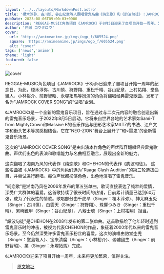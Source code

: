 ```yaml
---
layout: '../../layouts/MarkdownPost.astro'
title: '榎木淳弥、古川慎、谷山紀章等人翻唱雷鬼名曲《纯恋歌》和《韵波句徒》！JAMROCK翻唱企划'
pubDate: 2023-08-06T09:00:03+0900
description: 'REGGAE-MUSIC角色项目《JAMROCK》于8月5日迎来了自项目开始一周年。为此，榎木淳弥、古川慎、谷山紀章等扮演的角色进行了往年雷鬼名曲的翻唱，发布了“歌ってみた”企划《JAMROCK COVER SONG》。'
author: '仲瀬 コウタロウ'
cover:
  url: 'https://animeanime.jp/imgs/ogp_f/605524.png'
  square: 'https://animeanime.jp/imgs/ogp_f/605524.png'
  alt: "cover"
tags: ['news','anime']
theme: 'light'
featured: false
---
```


![cover](https://animeanime.jp/imgs/ogp_f/605524.png)

REGGAE-MUSIC角色项目《JAMROCK》于8月5日迎来了自项目开始一周年的纪念日。为此，榎木淳弥、古川慎、狩野翔、重松千晴、谷山紀章、上村祐翔、堂島颯人、小林裕介、前野智昭、永塚拓馬等扮演的角色将翻唱经典雷鬼歌曲，发布了名为“JAMROCK COVER SONG”的“试唱”企划。

《JAMROCK》是一个全新的雷鬼音乐项目，旨在通过与二次元内容的融合创造出新的雷鬼音乐场景，于2022年8月5日启动。它将来自世界各地的艺术家如Sami-T from MightyCrown和Massive B的音乐作品与图形艺术家MILTZ的书法、江户文字和街头艺术等灵感相结合。它在“NEO-ZION”舞台上展开了“和×雷鬼”的全新雷鬼音乐场景。

这次的“JAMROCK COVER SONG”是由出演本作角色的声优阵容翻唱经典雷鬼歌曲。声优们出色的表演和歌唱能力与名曲相互融合，展现出全新的魅力。

这次翻唱了湘南乃风的代表作《纯恋歌》和CHEHON的代表作《韵波句徒》。
这些名曲被《JAMROCK》中的角色们选为"Raaga Clash Audition"的第三轮选拔曲目，并尝试进行翻唱。每位声优都扮演角色，出色地演唱了雷鬼音乐。

"純恋歌"是湘南乃风在2006年发布的第五张单曲，歌词直接表达了纯粹的爱情，深受广大群体的喜爱。这首歌持续了很长时间的热销，目前累计销量已达到60万张，成为了代表性的情歌。歌唱部分由千虎旱（Singer：榎木淳弥）、神太麻玉兎（Singer：古川慎）、白雲天（Singer：狩野翔）、珠響つみき（Singer：重松千晴）、累崎銃甲（Singer：谷山紀章）、八剱士魂（Singer：上村祐翔）担当。

"韻波句徒"是CHEHON在2008年发布的第二张单曲。这首歌描绘了他年轻时遇到雷鬼音乐时的冲击，被视为代表CHEHON的作品，象征着2000年代以来的雷鬼音乐场景。至今仍然深受许多雷鬼音乐粉丝的喜爱。这次的演唱由豹堂杢児（Singer：堂島颯人）、宝来清麿（Singer：小林裕介）、髑髏國生（Singer：前野智昭）、業（Singer：永塚拓馬）完成。

《JAMROCK》迎来了项目开始一周年，未来将更加繁荣，值得关注。

>[原文地址](https://animeanime.jp/article/2023/08/06/79115.html)  